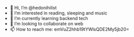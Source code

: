 - 👋 Hi, I’m @hedonihilist
- 👀 I’m interested in reading, sleeping and music
- 🌱 I’m currently learning backend tech
- 💞️ I’m looking to collaborate on web
- 📫 How to reach me: emVuZ2hhb19tYWlsQDE2My5jb20=

<!---
hedonihilist/hedonihilist is a ✨ special ✨ repository because its `README.md` (this file) appears on your GitHub profile.
You can click the Preview link to take a look at your changes.
--->
